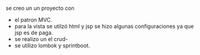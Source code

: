 se creo un un proyecto con 
- el patron MVC.
- para la vista se utilzó html y jsp se hizo algunas configuraciones ya que jsp es de paga.
- se realizo un el crud-
- se utilizo lombok y sprintboot.
